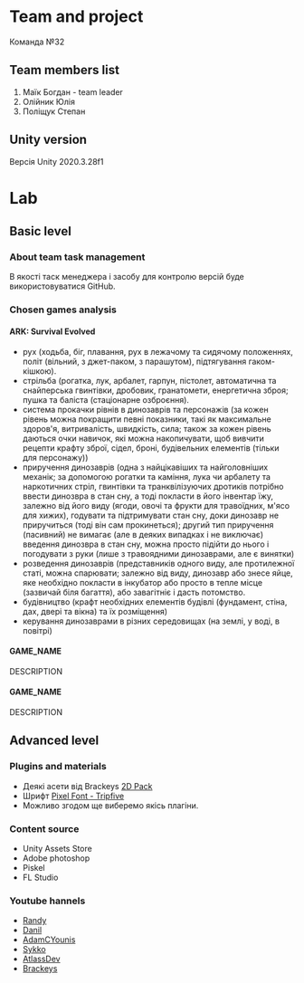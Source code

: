 # Team and project
Команда №32

## Team members list
1. Маїк Богдан - team leader
2. Олійник Юлія
3. Поліщук Степан

## Unity version
Версія Unity 2020.3.28f1

# Lab

## Basic level

### About team task management
В якості таск менеджера і засобу для контролю версій буде використовуватися GitHub.

### Chosen games analysis

#### ARK: Survival Evolved
- рух (ходьба, біг, плавання, рух в лежачому та сидячому положеннях, політ (вільний, з джет-паком, з парашутом), підтягування гаком-кішкою).
- стрільба (рогатка, лук, арбалет, гарпун, пістолет, автоматична та снайперська гвинтівки, дробовик, гранатомети, енергетична зброя; пушка та баліста (стаціонарне озброєння).
- система прокачки рівнів в динозаврів та персонажів (за кожен рівень можна покращити певні показники, такі як максимальне здоров'я, витривалість, швидкість, сила; також за кожен рівень даються очки навичок, які можна накопичувати, щоб вивчити рецепти крафту зброї, сідел, броні, будівельних елементів (тільки для персонажу))
- приручення динозаврів (одна з найцікавіших та найголовніших механік; за допомогою рогатки та каміння, лука чи арбалету та наркотичних стріл, гвинтівки та транквілізуючих дротиків потрібно ввести динозвра в стан сну, а тоді покласти в його інвентар їжу, залежно від його виду (ягоди, овочі та фрукти для травоїдних, м'ясо для хижих), годувати та підтримувати стан сну, доки динозавр не приручиться (тоді він сам прокинеться); другий тип приручення (пасивний) не вимагає (але в деяких випадках і не виключає) введення динозвра в стан сну, можна просто підійти до нього і погодувати з руки (лише з травоядними динозаврами, але є винятки)
- розведення динозаврів (представників одного виду, але протилежної статі, можна спарювати; залежно від виду, динозавр або знесе яйце, яке необхідно покласти в інкубатор або просто в тепле місце (зазвичай біля багаття), або завагітніє і дасть потомство.
- будівництво (крафт необхідних елементів будівлі (фундамент, стіна, дах, двері та вікна) та їх розміщення)
- керування динозаврами в різних середовищах (на землі, у воді, в повітрі)


#### GAME_NAME
DESCRIPTION

#### GAME_NAME
DESCRIPTION

## Advanced level

### Plugins and materials
- Деякі асети від Brackeys [2D Pack](https://assetstore.unity.com/packages/2d/free-2d-mega-pack-177430)
- Шрифт [Pixel Font - Tripfive](https://assetstore.unity.com/packages/2d/fonts/free-pixel-font-thaleah-140059)
- Можливо згодом ще виберемо якісь плагіни.

### Content source
- Unity Assets Store
- Adobe photoshop
- Piskel
- FL Studio

### Youtube hannels

- [Randy](https://www.youtube.com/c/RandallThomas)
- [Danil](https://www.youtube.com/c/DaniDev)
- [AdamCYounis](https://www.youtube.com/c/AdamCYounis)
- [Sykko](https://www.youtube.com/c/Sykoo)
- [AtlassDev](https://www.youtube.com/channel/UCR2c2xl7kL15TFqj489sOcA)
- [Brackeys](https://www.youtube.com/c/Brackeys/featured)
